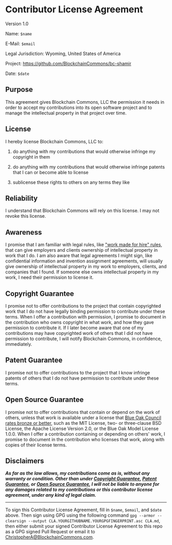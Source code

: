 # Contributor License Agreement

Version 1.0

Name: `$name`

E-Mail: `$email`

Legal Jurisdiction: Wyoming, United States of America

Project: https://github.com/BlockchainCommons/bc-shamir

Date: `$date`

## Purpose

This agreement gives Blockchain Commons, LLC the permission it needs in order to accept my contributions into its open software project and to manage the intellectual property in that project over time.

## License

I hereby license Blockchain Commons, LLC to:

1.  do anything with my contributions that would otherwise infringe my copyright in them

2.  do anything with my contributions that would otherwise infringe patents that I can or become able to license

3.  sublicense these rights to others on any terms they like

## Reliability

I understand that Blockchain Commons will rely on this license.  I may not revoke this license.

## Awareness

I promise that I am familiar with legal rules, like ["work made for hire" rules](http://worksmadeforhire.com), that can give employers and clients ownership of intellectual property in work that I do.  I am also aware that legal agreements I might sign, like confidential information and invention assignment agreements, will usually give ownership of intellectual property in my work to employers, clients, and companies that I found.  If someone else owns intellectual property in my work, I need their permission to license it.

## Copyright Guarantee

I promise not to offer contributions to the project that contain copyrighted work that I do not have legally binding permission to contribute under these terms.  When I offer a contribution with permission, I promise to document in the contribution who owns copyright in what work, and how they gave permission to contribute it.  If I later become aware that one of my contributions may have copyrighted work of others that I did not have permission to contribute, I will notify Blockchain Commons, in confidence, immediately.

## Patent Guarantee

I promise not to offer contributions to the project that I know infringe patents of others that I do not have permission to contribute under these terms.

## Open Source Guarantee

I promise not to offer contributions that contain or depend on the work of others, unless that work is available under a license that [Blue Oak Council rates bronze or better](https://blueoakconcil.org/list), such as the MIT License, two- or three-clause BSD License, the Apache License Version 2.0, or the Blue Oak Model License 1.0.0.  When I offer a contribution containing or depending on others' work, I promise to document in the contribution who licenses that work, along with copies of their license terms.

## Disclaimers

***As far as the law allows, my contributions come as is, without any warranty or condition.  Other than under [Copyright Guarantee](#copyright-guarantee), [Patent Guarantee](#patent-guarantee), or [Open Source Guarantee](#open-source-guarantee), I will not be liable to anyone for any damages related to my contributions or this contributor license agreement, under any kind of legal claim.***

---

To sign this Contributor License Agreement, fill in `$name`, `$email`, and `$date` above. Then sign using GPG using the following command `gpg --armor --clearsign --output CLA.YOURGITHUBNAME.YOURGPGFINGERPRINT.asc CLA.md`, then either submit your signed Contributor License Agreement to this repo as a GPG signed Pull Request or email it to [ChristopherA@BlockchainCommons.com](mailto:ChristopherA@BlockchainCommons.com).
